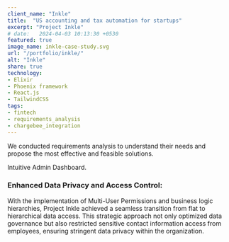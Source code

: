 ```yaml
---
client_name: "Inkle"
title:  "US accounting and tax automation for startups"
excerpt: "Project Inkle"
# date:   2024-04-03 10:13:30 +0530
featured: true
image_name: inkle-case-study.svg
url: "/portfolio/inkle/"
alt: "Inkle"
share: true
technology:
- Elixir
- Phoenix framework
- React.js
- TailwindCSS
tags:
- fintech
- requirements_analysis
- chargebee_integration
---
```


We conducted requirements analysis to understand their needs and propose the most effective and feasible solutions.


Intuitive Admin Dashboard.


### Enhanced Data Privacy and Access Control:
With the implementation of Multi-User Permissions and business logic hierarchies, Project Inkle achieved a seamless transition from flat to hierarchical data access. This strategic approach not only optimized data governance but also restricted sensitive contact information access from employees, ensuring stringent data privacy within the organization.

